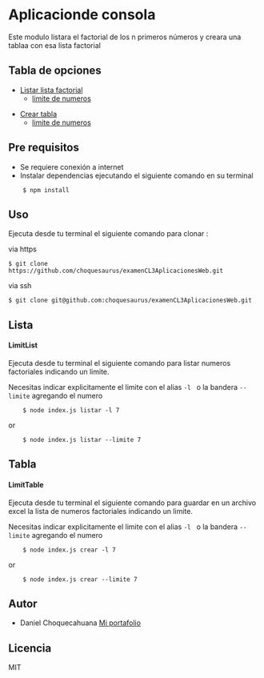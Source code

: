 # Aplicacionde consola

Este modulo listara el factorial de los n primeros números y creara una tablaa con esa lista factorial
## Tabla de opciones
* [Listar lista factorial](#Lista)
    - [limite de numeros](#LimitList)

- [Crear tabla](#Tabla)
    - [limite de numeros](#LimitTable) 

## Pre requisitos

- Se requiere conexión a internet
- Instalar dependencias ejecutando el siguiente comando en su terminal
    
```console
    $ npm install
```        
    
## Uso

Ejecuta desde tu terminal el siguiente comando para clonar :

via https

    $ git clone https://github.com/choquesaurus/examenCL3AplicacionesWeb.git

via ssh

    $ git clone git@github.com:choquesaurus/examenCL3AplicacionesWeb.git
    
## Lista


#### LimitList
Ejecuta desde tu terminal el siguiente comando para listar numeros factoriales indicando un limite.

Necesitas indicar explicitamente el limite con el alias `-l ` o la bandera `--limite` agregando el numero

```console
    $ node index.js listar -l 7

```
or

```console
    $ node index.js listar --limite 7

```
## Tabla

#### LimitTable
Ejecuta desde tu terminal el siguiente comando para guardar en un archivo excel la lista de numeros factoriales indicando un limite.

Necesitas indicar explicitamente el limite con el alias `-l ` o  la bandera `--limite` agregando el numero

```console
    $ node index.js crear -l 7

```
or

```console
    $ node index.js crear --limite 7

```


## Autor

- Daniel Choquecahuana [Mi portafolio](choquesaurus.com)

## Licencia

MIT
